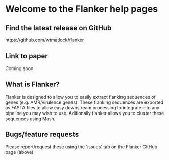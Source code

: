 # Welcome to the Flanker help pages

## Find the latest release on GitHub
https://github.com/wtmatlock/flanker

## Link to paper
Coming soon

## What is Flanker?

Flanker is designed to allow you to easily extract flanking sequences of genes (e.g. AMR/virulence genes). These flanking sequences are exported as FASTA files to allow easy downstream processing to integrate into any pipeline you may wish to use. Aditionally flanker allows you to cluster these sequences using Mash.

## Bugs/feature requests

Please report/request these using the 'issues' tab on the Flanker GitHub page (above)
